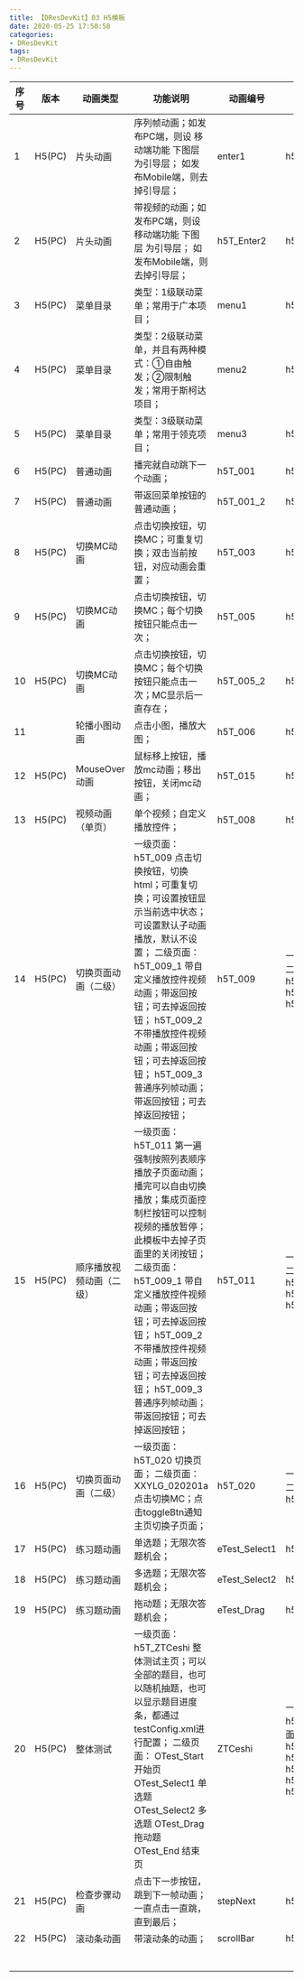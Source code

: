 ```yaml
---
title: 【DResDevKit】03 H5模板
date: 2020-05-25 17:50:58
categories: 
- DResDevKit
tags:
- DResDevKit
---
```



| 序号 | 版本   | 动画类型                 | 功能说明                                                     | 动画编号      | HTML发布模板                                                 | 备注 |
| ---- | ------ | ------------------------ | ------------------------------------------------------------ | ------------- | ------------------------------------------------------------ | ---- |
| 1    | H5(PC) | 片头动画                 | 序列帧动画；如发布PC端，则设 移动端功能 下图层 为引导层； 如发布Mobile端，则去掉引导层； | enter1        | h5RT_Enter1.html                                             |      |
| 2    | H5(PC) | 片头动画                 | 带视频的动画；如发布PC端，则设 移动端功能 下图层 为引导层； 如发布Mobile端，则去掉引导层； | h5T_Enter2    | h5RT_Enter2.html                     a                       |      |
| 3    | H5(PC) | 菜单目录                 | 类型：1级联动菜单；常用于广本项目；                          | menu1         | h5RT_Menu1.html                                              |      |
| 4    | H5(PC) | 菜单目录                 | 类型：2级联动菜单，并且有两种模式：①自由触发；②限制触发；常用于斯柯达项目； | menu2         | h5RT_Menu2.html                                              |      |
| 5    | H5(PC) | 菜单目录                 | 类型：3级联动菜单；常用于领克项目；                          | menu3         | h5RT_Menu3.html                                              |      |
| 6    | H5(PC) | 普通动画                 | 播完就自动跳下一个动画；                                     | h5T_001       | h5RT_001.html                                                |      |
| 7    | H5(PC) | 普通动画                 | 带返回菜单按钮的普通动画；                                   | h5T_001_2     | h5RT_001.html                                                |      |
| 8    | H5(PC) | 切换MC动画               | 点击切换按钮，切换MC；可重复切换；双击当前按钮，对应动画会重置； | h5T_003       | h5RT_003.html                                                |      |
| 9    | H5(PC) | 切换MC动画               | 点击切换按钮，切换MC；每个切换按钮只能点击一次；             | h5T_005       | h5RT_003.html                                                |      |
| 10   | H5(PC) | 切换MC动画               | 点击切换按钮，切换MC；每个切换按钮只能点击一次；MC显示后一直存在； | h5T_005_2     | h5RT_003.html                                                |      |
| 11   |        | 轮播小图动画             | 点击小图，播放大图；                                         | h5T_006       | h5RT_006.html                                                |      |
| 12   | H5(PC) | MouseOver动画            | 鼠标移上按钮，播放mc动画；移出按钮，关闭mc动画；             | h5T_015       | h5RT_015.html                                                |      |
| 13   | H5(PC) | 视频动画（单页）         | 单个视频；自定义播放控件；                                   | h5T_008       | h5RT_008.html                                                |      |
| 14   | H5(PC) | 切换页面动画（二级）     | 一级页面： h5T_009   点击切换按钮，切换html；可重复切换；可设置按钮显示当前选中状态；可设置默认子动画播放，默认不设置；  二级页面： h5T_009_1 带自定义播放控件视频动画；带返回按钮；可去掉返回按钮； h5T_009_2 不带播放控件视频动画；带返回按钮；可去掉返回按钮； h5T_009_3 普通序列帧动画；带返回按钮；可去掉返回按钮； | h5T_009       | 一级页面： h5RT_009.html  二级页面： h5RT_009_1.html h5RT_009_1.html h5RT_009_3.html |      |
| 15   | H5(PC) | 顺序播放视频动画（二级） | 一级页面： h5T_011   第一遍强制按照列表顺序播放子页面动画；播完可以自由切换播放；集成页面控制栏按钮可以控制视频的播放暂停；此模板中去掉子页面里的关闭按钮；  二级页面： h5T_009_1 带自定义播放控件视频动画；带返回按钮；可去掉返回按钮； h5T_009_2 不带播放控件视频动画；带返回按钮；可去掉返回按钮； h5T_009_3 普通序列帧动画；带返回按钮；可去掉返回按钮； | h5T_011       | 一级页面： h5RT_011.html     二级页面：  h5RT_009_1.html   h5RT_009_1.html   h5RT_009_3.html |      |
| 16   | H5(PC) | 切换页面动画（二级）     | 一级页面： h5T_020        切换页面；  二级页面： XXYLG_020201a  点击切换MC；点击toggleBtn通知主页切换子页面； | h5T_020       | 一级页面： h5RT_020.html    二级页面： h5RT_020_1.html       |      |
| 17   | H5(PC) | 练习题动画               | 单选题；无限次答题机会；                                     | eTest_Select1 | h5RT_ETest_Select.html                                       |      |
| 18   | H5(PC) | 练习题动画               | 多选题；无限次答题机会；                                     | eTest_Select2 | h5RT_ETest_Select.html                                       |      |
| 19   | H5(PC) | 练习题动画               | 拖动题；无限次答题机会；                                     | eTest_Drag    | h5RT_ETest_Drag.html                                         |      |
| 20   | H5(PC) | 整体测试                 | 一级页面： h5T_ZTCeshi              整体测试主页；可以全部的题目，也可以随机抽题，也可以显示题目进度条，都通过testConfig.xml进行配置；       二级页面： OTest_Start        开始页 OTest_Select1      单选题 OTest_Select2      多选题  OTest_Drag         拖动题 OTest_End          结束页 | ZTCeshi       | 一级页面： h5T_ZTCeshi.html  二级页面： h5RT_ZTCeshi_Start.html h5RT_ZTCeshi_Select.html h5RT_ZTCeshi_Select.html h5RT_ZTCeshi_Drag.html h5RT_ZTCeshi_End.html |      |
| 21   | H5(PC) | 检查步骤动画             | 点击下一步按钮，跳到下一帧动画；一直点击一直跳，直到最后；   | stepNext      | h5RT_StepNext.html                                           |      |
| 22   | H5(PC) | 滚动条动画               | 带滚动条的动画；                                             | scrollBar     | h5RT_ScrollBar.html                                          |      |
|      |        |                          |                                                              |               |                                                              |      |
|      |        |                          |                                                              |               |                                                              |      |
|      |        |                          |                                                              |               |                                                              |      |
|      |        |                          |                                                              |               |                                                              |      |
|      |        |                          |                                                              |               |                                                              |      |
|      |        |                          |                                                              |               |                                                              |      |
|      |        |                          |                                                              |               |                                                              |      |
